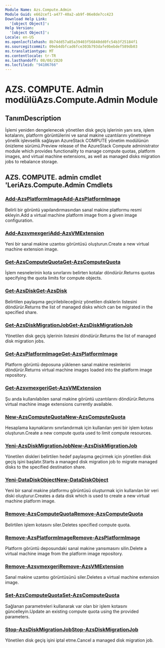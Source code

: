 ```yaml
---
Module Name: Azs.Compute.Admin
Module Guid: e662cef1-a477-40a2-ab9f-06e8de7cc423
Download Help Link:
  '[object Object]': 
Help Version:
  '[object Object]': 
Locale: en-US
ms.openlocfilehash: 8b74dd57a85a39403f56840dd0fc54b3f25184f1
ms.sourcegitcommit: 09eb4dbfcad6fce303b793dafe9bebdef589db03
ms.translationtype: MT
ms.contentlocale: tr-TR
ms.lasthandoff: 08/08/2020
ms.locfileid: "94106766"
---
```

# <span data-ttu-id="9fab9-101">AZS. COMPUTE. Admin modülü</span><span class="sxs-lookup"><span data-stu-id="9fab9-101">Azs.Compute.Admin Module</span></span>
## <span data-ttu-id="9fab9-102">Tanım</span><span class="sxs-lookup"><span data-stu-id="9fab9-102">Description</span></span>
<span data-ttu-id="9fab9-103">İşlemi yeniden dengelenecek yönetilen disk geçiş işlerinin yanı sıra, işlem kotalarını, platform görüntülerini ve sanal makine uzantılarını yönetmeye yönelik işlevsellik sağlayan AzureStack COMPUTE yönetim modülünün önizleme sürümü.</span><span class="sxs-lookup"><span data-stu-id="9fab9-103">Preview release of the AzureStack Compute administrator module which provides functionality to manage compute quotas, platform images, and virtual machine extensions, as well as managed disks migration jobs to rebalance storage.</span></span>

## <span data-ttu-id="9fab9-104">AZS. COMPUTE. admin cmdlet 'Leri</span><span class="sxs-lookup"><span data-stu-id="9fab9-104">Azs.Compute.Admin Cmdlets</span></span>
### [<span data-ttu-id="9fab9-105">Add-AzsPlatformImage</span><span class="sxs-lookup"><span data-stu-id="9fab9-105">Add-AzsPlatformImage</span></span>](Add-AzsPlatformImage.md)
<span data-ttu-id="9fab9-106">Belirli bir görüntü yapılandırmasından sanal makine platformu resmi ekleyin.</span><span class="sxs-lookup"><span data-stu-id="9fab9-106">Add a virtual machine platform image from a given image configuration.</span></span>

### [<span data-ttu-id="9fab9-107">Add-Azsvmexgeri</span><span class="sxs-lookup"><span data-stu-id="9fab9-107">Add-AzsVMExtension</span></span>](Add-AzsVMExtension.md)
<span data-ttu-id="9fab9-108">Yeni bir sanal makine uzantısı görüntüsü oluşturun.</span><span class="sxs-lookup"><span data-stu-id="9fab9-108">Create a new virtual machine extension image.</span></span>

### [<span data-ttu-id="9fab9-109">Get-AzsComputeQuota</span><span class="sxs-lookup"><span data-stu-id="9fab9-109">Get-AzsComputeQuota</span></span>](Get-AzsComputeQuota.md)
<span data-ttu-id="9fab9-110">İşlem nesnelerinin kota sınırlarını belirten kotalar döndürür.</span><span class="sxs-lookup"><span data-stu-id="9fab9-110">Returns quotas specifying the quota limits for compute objects.</span></span>

### [<span data-ttu-id="9fab9-111">Get-AzsDisk</span><span class="sxs-lookup"><span data-stu-id="9fab9-111">Get-AzsDisk</span></span>](Get-AzsDisk.md)
<span data-ttu-id="9fab9-112">Belirtilen paylaşıma geçirilebileceğiniz yönetilen disklerin listesini döndürür.</span><span class="sxs-lookup"><span data-stu-id="9fab9-112">Returns the list of managed disks which can be migrated in the specified share.</span></span>

### [<span data-ttu-id="9fab9-113">Get-AzsDiskMigrationJob</span><span class="sxs-lookup"><span data-stu-id="9fab9-113">Get-AzsDiskMigrationJob</span></span>](Get-AzsDiskMigrationJob.md)
<span data-ttu-id="9fab9-114">Yönetilen disk geçiş işlerinin listesini döndürür.</span><span class="sxs-lookup"><span data-stu-id="9fab9-114">Returns the list of managed disk migration jobs.</span></span>

### [<span data-ttu-id="9fab9-115">Get-AzsPlatformImage</span><span class="sxs-lookup"><span data-stu-id="9fab9-115">Get-AzsPlatformImage</span></span>](Get-AzsPlatformImage.md)
<span data-ttu-id="9fab9-116">Platform görüntü deposuna yüklenen sanal makine resimlerini döndürür.</span><span class="sxs-lookup"><span data-stu-id="9fab9-116">Returns virtual machine images loaded into the platform image repository.</span></span>

### [<span data-ttu-id="9fab9-117">Get-Azsvmexgeri</span><span class="sxs-lookup"><span data-stu-id="9fab9-117">Get-AzsVMExtension</span></span>](Get-AzsVMExtension.md)
<span data-ttu-id="9fab9-118">Şu anda kullanılabilen sanal makine görüntü uzantılarını döndürür.</span><span class="sxs-lookup"><span data-stu-id="9fab9-118">Returns virtual machine image extensions currently available.</span></span>

### [<span data-ttu-id="9fab9-119">New-AzsComputeQuota</span><span class="sxs-lookup"><span data-stu-id="9fab9-119">New-AzsComputeQuota</span></span>](New-AzsComputeQuota.md)
<span data-ttu-id="9fab9-120">Hesaplama kaynaklarını sınırlandırmak için kullanılan yeni bir işlem kotası oluşturun.</span><span class="sxs-lookup"><span data-stu-id="9fab9-120">Create a new compute quota used to limit compute resources.</span></span>

### [<span data-ttu-id="9fab9-121">Yeni-AzsDiskMigrationJob</span><span class="sxs-lookup"><span data-stu-id="9fab9-121">New-AzsDiskMigrationJob</span></span>](New-AzsDiskMigrationJob.md)
<span data-ttu-id="9fab9-122">Yönetilen diskleri belirtilen hedef paylaşıma geçirmek için yönetilen disk geçiş işini başlatır.</span><span class="sxs-lookup"><span data-stu-id="9fab9-122">Starts a managed disk migration job to migrate managed disks to the specified destination share.</span></span>

### [<span data-ttu-id="9fab9-123">Yeni-DataDiskObject</span><span class="sxs-lookup"><span data-stu-id="9fab9-123">New-DataDiskObject</span></span>](New-DataDiskObject.md)
<span data-ttu-id="9fab9-124">Yeni bir sanal makine platformu görüntüsü oluşturmak için kullanılan bir veri diski oluşturur.</span><span class="sxs-lookup"><span data-stu-id="9fab9-124">Creates a data disk which is used to create a new virtual machine platform image.</span></span>

### [<span data-ttu-id="9fab9-125">Remove-AzsComputeQuota</span><span class="sxs-lookup"><span data-stu-id="9fab9-125">Remove-AzsComputeQuota</span></span>](Remove-AzsComputeQuota.md)
<span data-ttu-id="9fab9-126">Belirtilen işlem kotasını siler.</span><span class="sxs-lookup"><span data-stu-id="9fab9-126">Deletes specified compute quota.</span></span>

### [<span data-ttu-id="9fab9-127">Remove-AzsPlatformImage</span><span class="sxs-lookup"><span data-stu-id="9fab9-127">Remove-AzsPlatformImage</span></span>](Remove-AzsPlatformImage.md)
<span data-ttu-id="9fab9-128">Platform görüntü deposundaki sanal makine yansımasını silin.</span><span class="sxs-lookup"><span data-stu-id="9fab9-128">Delete a virtual machine image from the platform image repository.</span></span>

### [<span data-ttu-id="9fab9-129">Remove-Azsvmexgeri</span><span class="sxs-lookup"><span data-stu-id="9fab9-129">Remove-AzsVMExtension</span></span>](Remove-AzsVMExtension.md)
<span data-ttu-id="9fab9-130">Sanal makine uzantısı görüntüsünü siler.</span><span class="sxs-lookup"><span data-stu-id="9fab9-130">Deletes a virtual machine extension image.</span></span>

### [<span data-ttu-id="9fab9-131">Set-AzsComputeQuota</span><span class="sxs-lookup"><span data-stu-id="9fab9-131">Set-AzsComputeQuota</span></span>](Set-AzsComputeQuota.md)
<span data-ttu-id="9fab9-132">Sağlanan parametreleri kullanarak var olan bir işlem kotasını güncelleyin.</span><span class="sxs-lookup"><span data-stu-id="9fab9-132">Update an existing compute quota using the provided parameters.</span></span>

### [<span data-ttu-id="9fab9-133">Stop-AzsDiskMigrationJob</span><span class="sxs-lookup"><span data-stu-id="9fab9-133">Stop-AzsDiskMigrationJob</span></span>](Stop-AzsDiskMigrationJob.md)
<span data-ttu-id="9fab9-134">Yönetilen disk geçiş işini iptal etme.</span><span class="sxs-lookup"><span data-stu-id="9fab9-134">Cancel a managed disk migration job.</span></span>

